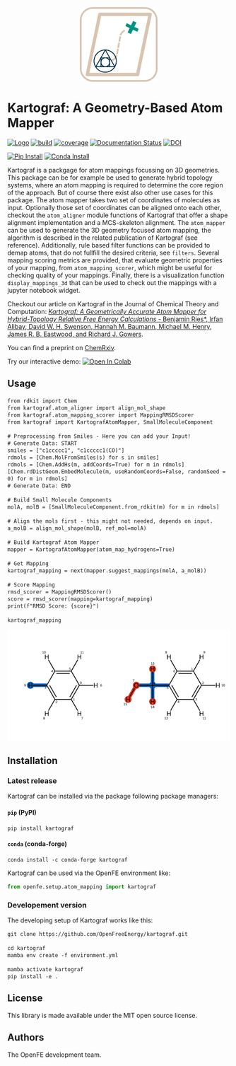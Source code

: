<p align="center">
    <picture align="center">
      <source media="(prefers-color-scheme: dark)" srcset="https://github.com/OpenFreeEnergy/kartograf/blob/0a2ecb10f1c5ede3842fd9b92ffb232ad726426f/docs/_static/img/kartograf_logo_style5.png">
      <source media="(prefers-color-scheme: light)" srcset="https://github.com/OpenFreeEnergy/kartograf/blob/0a2ecb10f1c5ede3842fd9b92ffb232ad726426f/docs/_static/img/kartograf_logo_style4.png">
      <img alt="Kartografs fancy logo" src="https://github.com/OpenFreeEnergy/kartograf/blob/0a2ecb10f1c5ede3842fd9b92ffb232ad726426f/docs/_static/img/kartograf_logo_style4.png" width=35% >
    </picture>
</p>


Kartograf: A Geometry-Based Atom Mapper
==================================

[//]: # (Badges)
[![Logo](https://img.shields.io/badge/OSMF-OpenFreeEnergy-%23002f4a)](https://openfree.energy/)
[![build](https://github.com/OpenFreeEnergy/kartograf/actions/workflows/ci.yaml/badge.svg)](https://github.com/OpenFreeEnergy/kartograf/actions/workflows/ci.yaml)
[![coverage](https://codecov.io/gh/OpenFreeEnergy/kartograf/branch/main/graph/badge.svg)](https://codecov.io/gh/OpenFreeEnergy/kartograf)
[![Documentation Status](https://readthedocs.org/projects/kartograf/badge/?version=latest)](https://kartograf.readthedocs.io/en/latest/?badge=latest)
[![DOI](https://zenodo.org/badge/DOI/10.5281/zenodo.10566716.svg)](https://doi.org/10.5281/zenodo.10566716)

[![Pip Install](https://img.shields.io/badge/pip%20install-kartograf-d9c4b1)](https://pypi.org/project/kartograf/)
[![Conda Install](https://img.shields.io/badge/Conda%20install---c%20conda--forge%20kartograf-009384)](https://anaconda.org/conda-forge/kartograf)

Kartograf is a packgage for atom mappings focussing on 3D geometries.
This package can be for example be used to generate hybrid topology systems, where an atom mapping is required to determine the core region of the approach.
But of course there exist also other use cases for this package.
The atom mapper takes two set of coordinates of molecules as input.
Optionally those set of coordinates can be aligned onto each other, checkout the `atom_aligner` module functions 
of Kartograf that offer a shape alignment implementation and a MCS-skeleton alignment.
The `atom_mapper` can be used to generate the 3D geometry focused atom mapping, the algorithm is described in the related publication of Kartograf (see reference).
Additionally, rule based filter functions can be provided to demap atoms, that do not fullfill the desired criteria, see `filters`.
Several mapping scoring metrics are provided, that evaluate geometric properties of your mapping, from `atom_mapping_scorer`, which might be useful for checking quality of your mappings.
Finally, there is a visualization function `display_mappings_3d` that can be used to check out the mappings with a jupyter notebook widget.

Checkout our article on Kartograf in the Journal of Chemical Theory and Computation: [*Kartograf: A Geometrically Accurate Atom Mapper for Hybrid-Topology Relative Free Energy Calculations* - Benjamin Ries*, Irfan Alibay, David W. H. Swenson, Hannah M. Baumann, Michael M. Henry, James R. B. Eastwood, and Richard J. Gowers](https://doi.org/10.1021/acs.jctc.3c01206).

You can find a preprint on [ChemRxiv](https://doi.org/10.26434/chemrxiv-2023-0n1pq).

Try our interactive demo: [![Open In Colab](https://colab.research.google.com/assets/colab-badge.svg)](https://colab.research.google.com/github/OpenFreeEnergy/kartograf/blob/main/examples/kartograf_example.ipynb)


## Usage

```python3
from rdkit import Chem
from kartograf.atom_aligner import align_mol_shape
from kartograf.atom_mapping_scorer import MappingRMSDScorer
from kartograf import KartografAtomMapper, SmallMoleculeComponent

# Preprocessing from Smiles - Here you can add your Input!
# Generate Data: START
smiles = ["c1ccccc1", "c1ccccc1(CO)"]
rdmols = [Chem.MolFromSmiles(s) for s in smiles]
rdmols = [Chem.AddHs(m, addCoords=True) for m in rdmols]
[Chem.rdDistGeom.EmbedMolecule(m, useRandomCoords=False, randomSeed = 0) for m in rdmols]
# Generate Data: END

# Build Small Molecule Components
molA, molB = [SmallMoleculeComponent.from_rdkit(m) for m in rdmols]

# Align the mols first - this might not needed, depends on input.
a_molB = align_mol_shape(molB, ref_mol=molA)

# Build Kartograf Atom Mapper
mapper = KartografAtomMapper(atom_map_hydrogens=True)

# Get Mapping
kartograf_mapping = next(mapper.suggest_mappings(molA, a_molB))

# Score Mapping
rmsd_scorer = MappingRMSDScorer()
score = rmsd_scorer(mapping=kartograf_mapping)
print(f"RMSD Score: {score}")

kartograf_mapping
```
![](docs/_static/img/alignment_benz_ol.png)

## Installation

### Latest release
Kartograf can be installed via the package following package managers:

#### `pip` (PyPI)

```shell
pip install kartograf
```

#### `conda` (conda-forge)

```shell
conda install -c conda-forge kartograf
```

Kartograf can be used via the OpenFE environment like:

```python
from openfe.setup.atom_mapping import kartograf
```

### Developement version
The developing setup of Kartograf works like this:

```shell
git clone https://github.com/OpenFreeEnergy/kartograf.git

cd kartograf
mamba env create -f environment.yml

mamba activate kartograf
pip install -e .

```

## License
This library is made available under the MIT open source license.

## Authors

The OpenFE development team.

